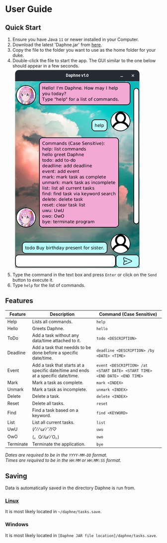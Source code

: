# User Guide

## Quick Start
1. Ensure you have Java `11` or newer installed in your Computer.
2. Download the latest 'Daphne.jar' from [here](https://github.com/TypeDefinition/ip/releases).
3. Copy the file to the folder you want to use as the home folder for your duke.
4. Double-click the file to start the app. The GUI similar to the one below should appear in a few seconds.  
   ![](Ui.png)
5. Type the command in the text box and press `Enter` or click on the `Send` button to execute it.
6. Type `help` for the list of commands.

## Features
| Feature   | Description                                                                      | Command (Case Sensitive)                                                  |  
|-----------|----------------------------------------------------------------------------------|---------------------------------------------------------------------------|
| Help      | Lists all commands.                                                              | `help`                                                                    |
| Hello     | Greets Daphne.                                                                   | `hello`                                                                   |
| ToDo      | Add a task without any data/time attached to it.                                 | `todo <DESCRIPTION>`                                                      |
| Deadline  | Add a task that needds to be done before a specific date/time.                   | `deadline <DESCRIPTION> /by <DATE> <TIME>`                                |
| Event     | Add a task that starts at a specific date/time and ends at a specific date/time. | `event <DESCRIPTION> /at <START DATE> <START TIME> <END DATE> <END TIME>` |
| Mark      | Mark a task as complete.                                                         | `mark <INDEX>`                                                            |
| Unmark    | Mark a task as incomplete.                                                       | `unmark <INDEX>`                                                          |
| Delete    | Delete a task.                                                                   | `delete <INDEX> `                                                         |
| Reset     | Delete all tasks.                                                                | `reset`                                                                   |
| Find      | Find a task based on a keyword.                                                  | `find <KEYWORD>`                                                          |
| List      | List all current tasks.                                                          | `list`                                                                    |
| UwU       | (⁄˘⁄ ⁄ ω⁄ ⁄ ˘⁄)♡                                                                 | `uwu`                                                                     |
| OwO       | (。O⁄ ⁄ω⁄ ⁄ O。)                                                                  | `owo`                                                                     |
| Terminate | Terminate the application.                                                       | `bye`                                                                     |

*Dates are required to be in the `YYYY-MM-DD` format.*  
*Times are required to be in the `HH:MM` or `HH:MM:SS` format.*

## Saving
Data is automatically saved in the directory Daphne is run from.
### [Linux](https://pop.system76.com/)
It is most likely located in `~/daphne/tasks.save`.
### Windows
It is most likely located in `[Daphne JAR file location]/daphne/tasks.save`.